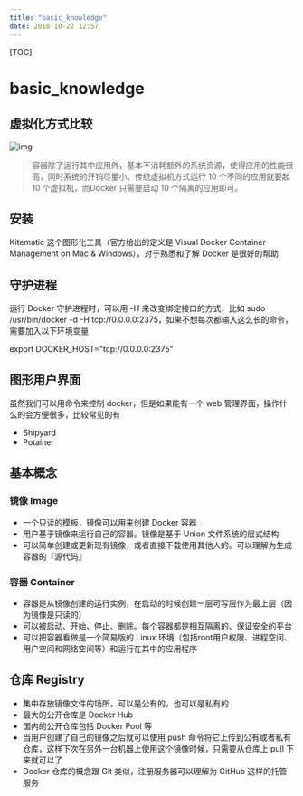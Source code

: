 ```yaml
---
title: "basic_knowledge"
date: 2018-10-22 12:57
---
```



[TOC]


# basic_knowledge



## 虚拟化方式比较

![img](https://cdn.pbrd.co/images/HJA0XhB.png)

> 容器除了运行其中应用外，基本不消耗额外的系统资源，使得应用的性能很高，同时系统的开销尽量小。传统虚拟机方式运行 10 个不同的应用就要起 10 个虚拟机，而Docker 只需要启动 10 个隔离的应用即可。





## 安装

Kitematic 这个图形化工具（官方给出的定义是 Visual Docker Container Management on Mac & Windows），对于熟悉和了解 Docker 是很好的帮助



## 守护进程

运行  Docker 守护进程时，可以用 -H 来改变绑定接口的方式，比如 sudo /usr/bin/docker -d -H  tcp://0.0.0.0:2375，如果不想每次都输入这么长的命令，需要加入以下环境变量 

export  DOCKER_HOST="tcp://0.0.0.0:2375"



## 图形用户界面

虽然我们可以用命令来控制 docker，但是如果能有一个 web 管理界面，操作什么的会方便很多，比较常见的有

- Shipyard
- Potainer





## 基本概念

### 镜像 Image

- 一个只读的模板，镜像可以用来创建 Docker 容器
- 用户基于镜像来运行自己的容器。镜像是基于 Union 文件系统的层式结构
- 可以简单创建或更新现有镜像，或者直接下载使用其他人的。可以理解为生成容器的『源代码』



### 容器 Container

- 容器是从镜像创建的运行实例，在启动的时候创建一层可写层作为最上层（因为镜像是只读的）
- 可以被启动、开始、停止、删除。每个容器都是相互隔离的、保证安全的平台
- 可以把容器看做是一个简易版的 Linux 环境（包括root用户权限、进程空间、用户空间和网络空间等）和运行在其中的应用程序



## 仓库 Registry

- 集中存放镜像文件的场所，可以是公有的，也可以是私有的
- 最大的公开仓库是 Docker Hub
- 国内的公开仓库包括 Docker Pool 等
- 当用户创建了自己的镜像之后就可以使用 push 命令将它上传到公有或者私有仓库，这样下次在另外一台机器上使用这个镜像时候，只需要从仓库上 pull 下来就可以了
- Docker 仓库的概念跟 Git 类似，注册服务器可以理解为 GitHub 这样的托管服务





